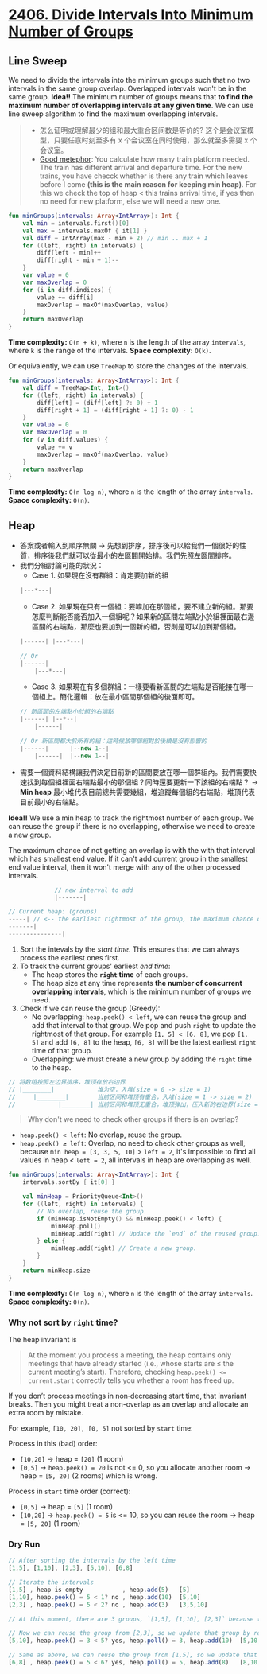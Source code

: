 # [2406. Divide Intervals Into Minimum Number of Groups](https://leetcode.com/problems/divide-intervals-into-minimum-number-of-groups/description/)

## Line Sweep
We need to divide the intervals into the minimum groups such that no two intervals in the same group overlap. Overlapped intervals won't be in the same group. **Idea!!** The minimum number of groups means that **to find the maximum number of overlapping intervals at any given time**. We can use line sweep algorithm to find the maximum overlapping intervals.

> * 怎么证明或理解最少的组和最大重合区间数是等价的? 这个是会议室模型，只要任意时刻至多有 x 个会议室在同时使用，那么就至多需要 x 个会议室。
> * [Good metephor](https://leetcode.com/problems/divide-intervals-into-minimum-number-of-groups/solutions/2560020/min-heap/comments/1605857/): You calculate how many train platform needed. The train has different arrival and departure time. For the new trains, you have checck whether is there any train which leaves before I come **(this is the main reason for keeping min heap)**. For this we check the top of heap < this trains arrival time, if yes then no need for new platform, else we will need a new one.

```kotlin
fun minGroups(intervals: Array<IntArray>): Int {
    val min = intervals.first()[0]
    val max = intervals.maxOf { it[1] }
    val diff = IntArray(max - min + 2) // min .. max + 1
    for ((left, right) in intervals) {
        diff[left - min]++
        diff[right - min + 1]--
    }
    var value = 0
    var maxOverlap = 0
    for (i in diff.indices) {
        value += diff[i]
        maxOverlap = maxOf(maxOverlap, value)
    }
    return maxOverlap
}
```

**Time complexity:** `O(n + k)`, where `n` is the length of the array `intervals`, where `k` is the range of the intervals.
**Space complexity:** `O(k)`.

Or equivalently, we can use `TreeMap` to store the changes of the intervals.

```kotlin
fun minGroups(intervals: Array<IntArray>): Int {
    val diff = TreeMap<Int, Int>()
    for ((left, right) in intervals) {
        diff[left] = (diff[left] ?: 0) + 1
        diff[right + 1] = (diff[right + 1] ?: 0) - 1
    }
    var value = 0
    var maxOverlap = 0
    for (v in diff.values) {
        value += v
        maxOverlap = maxOf(maxOverlap, value)
    }
    return maxOverlap
}
```

**Time complexity:** `O(n log n)`, where `n` is the length of the array `intervals`.
**Space complexity:** `O(n)`.

## Heap
* 答案或者輸入到順序無關 → 先想到排序，排序後可以給我們一個很好的性質，排序後我們就可以從最小的左區間開始排。我們先照左區間排序。
* 我們分組討論可能的狀況：
    * Case 1. 如果現在沒有群組：肯定要加新的組
    ```js
    |---*---|
    ```
    * Case 2. 如果現在只有一個組：要嘛加在那個組，要不建立新的組。那要怎麼判斷能否能否加入一個組呢？如果新的區間左端點小於組裡面最右邊區間的右端點，那麼也要加到一個新的組，否則是可以加到那個組。
    ```js
    |------| |---*---|

    // Or
    |------|
        |---*---|
    ```
    * Case 3. 如果現在有多個群組：一樣要看新區間的左端點是否能接在哪一個組上。簡化邏輯：放在最小區間那個組的後面即可。
    ```js
    // 新區間的左端點小於組的右端點
    |------| |--*--|
        |------|

    // Or 新區間都大於所有的組：這時候放哪個組對於後續是沒有影響的
    |------|      |--new 1--|
        |------|  |--new 1--|
    ```
* 需要一個資料結構讓我們決定目前新的區間要放在哪一個群組內。我們需要快速找到每個組裡面右端點最小的那個組？同時還要更新一下該組的右端點？ → **Min heap** 最小堆代表目前總共需要幾組，堆追蹤每個組的右端點，堆頂代表目前最小的右端點。

**Idea!!** We use a min heap to track the rightmost number of each group. We can reuse the group if there is no overlapping, otherwise we need to create a new group.

The maximum chance of not getting an overlap is with the with that interval which has smallest end value. If it can't add current group in the smallest end value interval, then it won't merge with any of the other processed intervals.

```js
             // new interval to add
             |-------|

// Current heap: (groups)
-----| // <-- the earliest rightmost of the group, the maximum chance of not getting an overlap
-------|
---------------|
```

1. Sort the intevals by the *start time*. This ensures that we can always process the earliest ones first.
2. To track the current groups' earliest *end time*:
    * The heap stores the **`right` time** of each groups.
    * The heap size at any time represents **the number of concurrent overlapping intervals**, which is the minimum number of groups we need.
3. Check if we can reuse the group (Greedy):
    * No overlapping: `heap.peek() < left`, we can reuse the group and add that interval to that group. We pop and push `right` to update the rightmost of that group. For example `[1, 5] < [6, 8]`, we pop `[1, 5]` and add `[6, 8]` to the heap, `[6, 8]` will be the latest earliest `right` time of that group.
    * Overlapping: we must create a new group by adding the `right` time to the heap.

```js
// 将数组按照左边界排序，堆顶存放右边界
// |________|            堆为空，入堆(size = 0 -> size = 1)
//     |________|        当前区间和堆顶有重合，入堆(size = 1 -> size = 2)
//            |________| 当前区间和堆顶无重合，堆顶弹出，压入新的右边界(size = 2 -> size = 1 -> size = 2)
```

> Why don't we need to check other groups if there is an overlap?
* `heap.peek() < left`: No overlap, reuse the group.
* `heap.peek() ≥ left`: Overlap, no need to check other groups as well, because `min heap = [3, 3, 5, 10]` > `left = 2`, it's impossible to find all values in heap < `left = 2`, all intervals in heap are overlapping as well.

```kotlin
fun minGroups(intervals: Array<IntArray>): Int {
    intervals.sortBy { it[0] }

    val minHeap = PriorityQueue<Int>()
    for ((left, right) in intervals) {
        // No overlap, reuse the group.
        if (minHeap.isNotEmpty() && minHeap.peek() < left) {
            minHeap.poll()
            minHeap.add(right) // Update the `end` of the reused group.
        } else {
            minHeap.add(right) // Create a new group.
        }
    }
    return minHeap.size
}
```

**Time complexity:** `O(n log n)`, where `n` is the length of the array `intervals`.
**Space complexity:** `O(n)`.

### Why not sort by `right` time?

The heap invariant is

> At the moment you process a meeting, the heap contains only meetings that have already started (i.e., whose starts are ≤ the current meeting’s start).
> Therefore, checking `heap.peek() <= current.start` correctly tells you whether a room has freed up.

If you don’t process meetings in non‑decreasing start time, that invariant breaks. Then you might treat a non-overlap as an overlap and allocate an extra room by mistake.

For example, `[10, 20], [0, 5]` not sorted by `start` time:

Process in this (bad) order:
- `[10,20]` → heap = `[20]` (1 room)
- `[0,5]` → `heap.peek() = 20` is not <= 0, so you allocate another room → heap = `[5, 20]` (2 rooms) which is wrong.

Process in `start` time order (correct):
- `[0,5]` → heap = `[5]` (1 room)
- `[10,20]` → `heap.peek() = 5` is <= 10, so you can reuse the room → heap = `[5, 20]` (1 room)

### Dry Run

```js
// After sorting the intervals by the left time
[1,5], [1,10], [2,3], [5,10], [6,8]

// Iterate the intervals
[1,5] , heap is empty           , heap.add(5)   [5]
[1,10], heap.peek() = 5 < 1? no , heap.add(10)  [5,10]
[2,3] , heap.peek() = 5 < 2? no , heap.add(3)   [3,5,10]

// At this moment, there are 3 groups, `[1,5], [1,10], [2,3]` because they are overlapping

// Now we can reuse the group from [2,3], so we update that group by replacing `[2,3]` with `[5,10]`
[5,10], heap.peek() = 3 < 5? yes, heap.poll() = 3, heap.add(10)  [5,10,10]

// Same as above, we can reuse the group from [1,5], so we update that group by replacing `[1,5]` with `[6,8]`
[6,8] , heap.peek() = 5 < 6? yes, heap.poll() = 5, heap.add(8)   [8,10,10]
```